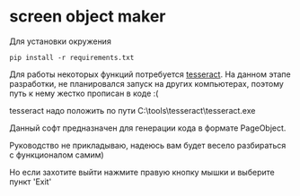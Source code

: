 # screen object maker
Для установки окружения
```
pip install -r requirements.txt
```
Для работы некоторых функций потребуется [tesseract](https://digi.bib.uni-mannheim.de/tesseract/).
На данном этапе разработки, не планировался запуск на других компьютерах,
поэтому путь к нему жестко прописан в коде :(

tesseract надо положить по пути C:\tools\tesseract\tesseract.exe

Данный софт предназначен для генерации кода в формате PageObject.

Руководство не прикладываю, надеюсь вам будет весело разбираться с функционалом самим)

Но если захотите выйти нажмите правую кнопку мышки и выберите пункт 'Exit'

